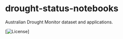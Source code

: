 # drought-status-notebooks
Australian Drought Monitor dataset and applications.

<!-- Badges start -->

[![License]()]
